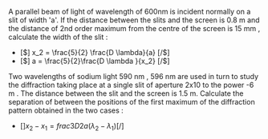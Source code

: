 A parallel beam of light of wavelength of 600nm is incident normally on a slit of width 'a'. If the distance between the slits and the screen is 0.8 m and the distance of 2nd order maximum from the centre of the screen is 15 mm , calculate the width of the slit :
- [$] x_2 = \frac{5}{2} \frac{D \lambda}{a} [/$]  
- [$] a = \frac{5}{2}\frac{D \lambda }{x_2} [/$]  


Two wavelengths of sodium light 590 nm , 596 nm are used in turn to study the diffraction taking place at a single slit of aperture 2x10 to the power -6 m . The distance between the slit and the screen is 1.5 m. Calculate the separation of between the positions of the first maximum of the diffraction pattern obtained in the two cases :
- [$] x_2 - x_1 =frac{3D}{2a}(\lambda_2 - \lambda_1) [/$]  

